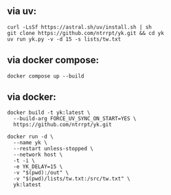 ## via uv:
```
curl -LsSf https://astral.sh/uv/install.sh | sh
git clone https://github.com/ntrrpt/yk.git && cd yk
uv run yk.py -v -d 15 -s lists/tw.txt
```

## via docker compose:
```
docker compose up --build
```

## via docker:

```
docker build -t yk:latest \
  --build-arg FORCE_UV_SYNC_ON_START=YES \
  https://github.com/ntrrpt/yk.git
```


```
docker run -d \
  --name yk \
  --restart unless-stopped \
  --network host \
  -t -i \
  -e YK_DELAY=15 \
  -v "$(pwd):/out" \
  -v "$(pwd)/lists/tw.txt:/src/tw.txt" \
  yk:latest
```

